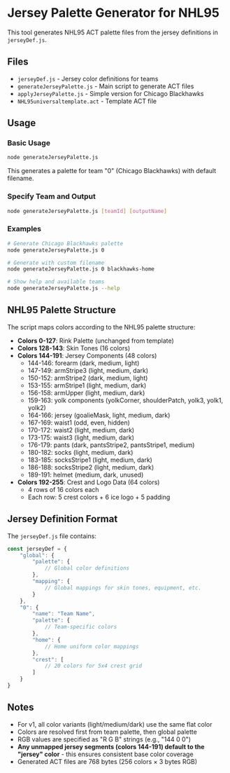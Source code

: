# Jersey Palette Generator for NHL95

This tool generates NHL95 ACT palette files from the jersey definitions in `jerseyDef.js`.

## Files

- `jerseyDef.js` - Jersey color definitions for teams
- `generateJerseyPalette.js` - Main script to generate ACT files
- `applyJerseyPalette.js` - Simple version for Chicago Blackhawks
- `NHL95universaltemplate.act` - Template ACT file

## Usage

### Basic Usage
```bash
node generateJerseyPalette.js
```
This generates a palette for team "0" (Chicago Blackhawks) with default filename.

### Specify Team and Output
```bash
node generateJerseyPalette.js [teamId] [outputName]
```

### Examples
```bash
# Generate Chicago Blackhawks palette
node generateJerseyPalette.js 0

# Generate with custom filename
node generateJerseyPalette.js 0 blackhawks-home

# Show help and available teams
node generateJerseyPalette.js --help
```

## NHL95 Palette Structure

The script maps colors according to the NHL95 palette structure:

- **Colors 0-127**: Rink Palette (unchanged from template)
- **Colors 128-143**: Skin Tones (16 colors)
- **Colors 144-191**: Jersey Components (48 colors)
  - 144-146: forearm (dark, medium, light)
  - 147-149: armStripe3 (light, medium, dark)
  - 150-152: armStripe2 (dark, medium, light)
  - 153-155: armStripe1 (light, medium, dark)
  - 156-158: armUpper (light, medium, dark)
  - 159-163: yolk components (yolkCorner, shoulderPatch, yolk3, yolk1, yolk2)
  - 164-166: jersey (goalieMask, light, medium, dark)
  - 167-169: waist1 (odd, even, hidden)
  - 170-172: waist2 (light, medium, dark)
  - 173-175: waist3 (light, medium, dark)
  - 176-179: pants (dark, pantsStripe2, pantsStripe1, medium)
  - 180-182: socks (light, medium, dark)
  - 183-185: socksStripe1 (light, medium, dark)
  - 186-188: socksStripe2 (light, medium, dark)
  - 189-191: helmet (medium, dark, unused)
- **Colors 192-255**: Crest and Logo Data (64 colors)
  - 4 rows of 16 colors each
  - Each row: 5 crest colors + 6 ice logo + 5 padding

## Jersey Definition Format

The `jerseyDef.js` file contains:

```javascript
const jerseyDef = {
    "global": {
        "palette": {
            // Global color definitions
        },
        "mapping": {
            // Global mappings for skin tones, equipment, etc.
        }
    },
    "0": {
        "name": "Team Name",
        "palette": {
            // Team-specific colors
        },
        "home": {
            // Home uniform color mappings
        },
        "crest": [
            // 20 colors for 5x4 crest grid
        ]
    }
}
```

## Notes

- For v1, all color variants (light/medium/dark) use the same flat color
- Colors are resolved first from team palette, then global palette
- RGB values are specified as "R G B" strings (e.g., "144 0 0")
- **Any unmapped jersey segments (colors 144-191) default to the "jersey" color** - this ensures consistent base color coverage
- Generated ACT files are 768 bytes (256 colors × 3 bytes RGB)
